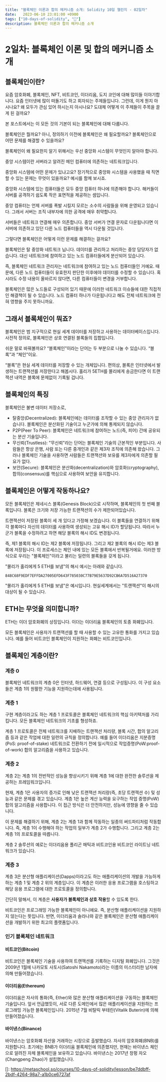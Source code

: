 ```yaml
---
title: "블록체인 이론과 합의 메커니즘 소개: Solidity 10일 챌린지 - 02일차"
date:   2023-06-10 23:01:00 +0900
tags: ["10-days-of-solidity", "🌿"]
description: 블록체인 이론과 합의 메커니즘 소개
---
```


# **2일차: 블록체인 이론 및 합의 메커니즘 소개**

## 블록체인이란?

요즘 암호화폐, 블록체인, NFT, 비트코인, 이더리움, 도지 코인에 대해 많이들 이야기합니다. 요즘 인터넷에 많이 떠돌기도 하고 회자되는 주제들입니다. 그런데, 이게 뭔지 아시나요? 왜 모두가 관심 있어 하시는지 아시나요? 도대체 어떻게 이 주제들이 주목을 끌게 된 걸까요?

본 포스트에서는 이 모든 것의 기본이 되는 블록체인에 대해 다룹니다.

블록체인은 뭘까요? 아니, 정의하기 이전에 블록체인은 왜 필요할까요? 블록체인으로 어떤 문제를 해결할 수 있을까요?

블록체인이 왜 필요한지 알기 위해서는 우선 중앙화 시스템이 무엇인지 알아야 합니다.

중앙 시스템이란 서버라고 알려진 메인 컴퓨터에 의존하는 네트워크입니다.

중앙화 시스템에 어떤 문제가 있냐고요? 장기적으로 중앙화 시스템을 사용했을 때 직면할 수 있는 문제는 무엇이 있을까요? 예시를 함께 보시죠.

중앙화 시스템에 있는 컴퓨터들은 모두 중앙 컴퓨터 하나에 의존해야 합니다. 해커들이 서버를 공격하기 쉽도록 작은 표면적을 제공하는 셈입니다.

중앙 컴퓨터는 언제 서버를 폭발 시킬지 모르는 소수의 사람들을 위해 운영되고 있습니다. 그래서 서버는 조직 내부자에 의한 공격에 매우 취약합니다.

서버들은 네트워크 연결해 매우 의존합니다. 중앙 서버가 연결 문자로 다운됩니다면 이 서버에 의존하고 있던 다른 노드 컴퓨터들을 역시 다운될 것입니다.

그렇다면 블록체인은 어떻게 이런 문제를 해결하는 걸까요?

블록체인은 탈 중앙화 네트워크 닙니다. 데이터를 관리하고 처리하는 중앙 담당자가 없습니다. 대신 네트워크에 참여하고 있는 노드 컴퓨터들에게 분산되어 있습니다.

즉, 블록체인 네트워크 관리자는 네트워크에 참여하고 있는 노드 컴퓨터들인 거예요. 때문에, 다른 노드 컴퓨터들이 유효한지 판단한 이후에야 데이터를 수정할 수 있습니다. 혹시라도 수정 내용이 올바르지 않다면, 다른 컴퓨터들이 변경을 거부합니다.

블록체인은 많은 노드들로 구성되어 있기 때문에 이러한 네트워크 이슈들에 대한 직접적인 해결책이 될 수 있습니다. 노드 컴퓨터 하나가 다운됩니다고 해도 전체 네트워크에 전혀 영향을 주지 못하니까요.

## 그래서 블록체인이 뭐죠?

블록체인은 범 지구적으로 현실 세계 데이터를 저장하고 사용하는 데이터베이스입니다. 사전적 정의로, 블록체인은 상호 연결된 블록들의 집합입니다.

쉬운 말로 바꿔볼까요? “블록체인”이라는 단어는 두 부분으로 나눌 수 있습니다. “블록”과 “체인”이요.

“블록”은 현실 세계 데이터를 저장할 수 있는 개체입니다. 편의상, 블록은 인터넷에서 발생하는 트랜잭션를 저장한다고 해봅시다. 홀리가 5ETH를 몰리에게 송금한다면 이 트랜잭션 내역은 블록에 문제없이 기록될 겁니다.

## 블록체인의 특징

블록체인은 불변 데이터 저장소로,
* 탈중앙(Decentralized): 블록체인에는 데이터를 조작할 수 있는 중앙 관리자가 없습니다. 블록체인은 분산화된 기술이고 누군가에 의해 통제되지 않습니다.
* P2P(Peer To Peer): 블록체인은 네트워크에 참여하는 노드(즉, 피어) 간에 공유되는 분산 기술입니다.
* 무신뢰(Trustless): "무신뢰"라는 단어는 블록체인 기술의 근본적인 부분입니다. 사람들은 항상 은행, 사람 또는 다른 중개인과 같은 제3자 조직에 의존해 왔습니다. 그러나 블록체인 기술을 사용하면 사람들은 트랜잭션와 보유를 제3자에게 의존할 필요가 없다.
* 보안(Secure): 블록체인은 분산화(decentralization)와 암호화(cryptography), 합의(consensus)를 핵심으로 사용하여 보안을 유지합니다.

## 블록체인은 어떻게 작동하나요?

모든 블록체인은 제네시스 블록(Genesis Block)으로 시작하며, 블록체인의 첫 번째 블록입니다. 블록은 크기와 저장 가능한 트랜잭션의 수가 제한되어있습니다.

트랜잭션이 저장된 블록이 세 개 있다고 가정해 보겠습니다. 이 블록들을 연결하기 위해 각 블록마다 자신의 데이터를 사용하여 생성되는 고유 해시 ID가 할당됩니다. 따라서 누군가 블록을 수정하려고 하면 해당 블록의 해시 ID도 변경됩니다.

즉, 제1 블록의 해시 ID는 제2 블록에 저장됩니다. 그리고 제2 블록의 해시 ID는 제3 블록에 저장됩니다. 이 프로세스는 체인 내에 있는 모든 블록에서 반복될거에요. 이러한 방식으로 우리는 "블록체인"이라고 불리는 일련의 블록들을 갖게 됩니다.

"몰리가 홀리에게 5 ETH를 보냄"의 해시 예시는 아래와 같습니다.

`848C68F9EDF7EFFDA27005EFD643F785030C77B79E5637D92CB6A7D516A27370`

"몰리가 홀리에게 5 ETH를 보냄"은 예시입니다. 현실세계에서는 "트랜잭션"이 해시의 대상이 될 수 있습니다.

## ETH는 무엇을 의미합니까?

ETH는 이더 암호화폐의 상징입니다. 이더는 이더리움 블록체인의 토종 화폐입니다.

모든 블록체인은 사용자가 트랜잭션를 할 때 사용할 수 있는 고유한 통화를 가지고 있습니다. 예를 들어 비트코인 블록체인이 지원하는 화폐는 비트코인입니다.

## 블록체인 계층이란?

### 계층 0

블록체인 네트워크의 계층 0은 인터넷, 하드웨어, 연결 등으로 구성됩니다. 이 구성 요소들은 계층 1의 원활한 기능을 지원하는데에 사용됩니다.

### 계층 1

구현 계층이라고도 하는 계층 1 프로토콜은 블록체인 네트워크의 핵심 아키텍처를 가리킵니다. 모든 블록체인 네트워크의 기초를 형성하죠.

계층 1 프로토콜은 전체 네트워크를 지배하는 트랜잭션 처리량, 블록 시간, 합의 알고리즘 등과 같은 작업에 대한 일련의 규칙을 정의합니다. 예를 들어 이더리움은 지분증명(PoS: proof-of-stake) 네트워크로 전환하기 전에 일시적으로 작업증명(PoW:proof-of-work) 합의 알고리즘을 사용하고 있습니다.

### 계층 2

계층 2는 계층 1의 전반적인 성능을 향상시키기 위해 계층 1에 대한 완전한 솔루션을 제공하는 프레임워크입니다.

현재, 계층 1은 사용자의 증가로 인해 낮은 트랜잭션 처리량(즉, 초당 트랜잭션 수) 및 성능과 같은 문제를 겪고 있습니다. 계층 1은 높은 계산 능력을 요구하는 작업 증명(PoW) 합의 알고리즘을 사용합니다. 이 접근 방식은 더 안전하지만, 성능에 영향을 줄 수 있습니다.

이 문제를 해결하기 위해, 계층 2는 계층 1과 함께 작동하는 일종의 써드파티처럼 작동합니다. 즉, 계층 1이 수행해야 하는 작업의 일부가 계층 2가 수행합니다. 그리고 계층 2는 계층 1의 프로토콜을 따릅니다.

계층 2 솔루션의 예로는 이더리움용 폴리곤 매틱과 비트코인용 비트코인 라이트닝 네트워크가 있습니다.

### 계층 3

계층 3은 분산형 애플리케이션(Dapps)이라고도 하는 애플리케이션의 개발을 가능하게 하는 계층 1 및 계층 2 위의 계층입니다. 이 계층은 이러한 응용 프로그램을 호스팅하고 해당 응용 프로그램에 대한 프로토콜을 정의합니다.

간단히 말해서, 이 계층은 **사용자가 블록체인과 상호 작용**할 수 있도록 한다.

비트코인은 프로그래밍 가능한 블록체인이 아니에요. 즉, 분산형 애플리케이션을 지원하지 않는다는 뜻입니다. 반면, 이더리움과 솔라나와 같은 블록체인은 분산형 애플리케이션을 개발하기 위한 최고의 플랫폼입니다.

### 인기 블록체인 네트워크

#### 비트코인(Bitcoin)

비트코인은 블록체인 기술을 사용하여 트랜잭션를 기록하는 디지털 화폐입니다. 그것은 2009년 1월에 나카모토 사토시(Satoshi Nakamoto)라는 이름의 미스터리한 남자에 의해 만들어졌습니다.

#### 이더리움(Ethereum)

이더리움은 자사의 통화(즉, Ether)와 많은 분산형 애플리케이션을 구동하는 블록체인 기술입니다. 앞서 언급했듯이, 서로 다른 도메인에서 많은 애플리케이션을 지원하는 프로그래밍 가능한 블록체인입니다. 2015년 7월 비탈릭 부테린(Vitalik Buterin)에 의해 만들어졌습니다.

#### 바이낸스(Binance)

바이낸스는 암호화폐 자산을 거래하는 시장으로 출발했습다. 자사의 암호화폐(BNB)를 지원합니다. 초기에는 BNB가 이더리움 블록체인에 의존했지만, 현재는 바이낸스 체인으로 알려진 자체 블록체인을 보유하고 있습니다. 바이낸스는 2017년 창펑 자오(Changpeng Zhao)가 설립했습니다.

[]: https://metaschool.so/courses/10-days-of-solidity/lesson/be7ddbff-2bdf-4264-98a7-a1b0ce6727af